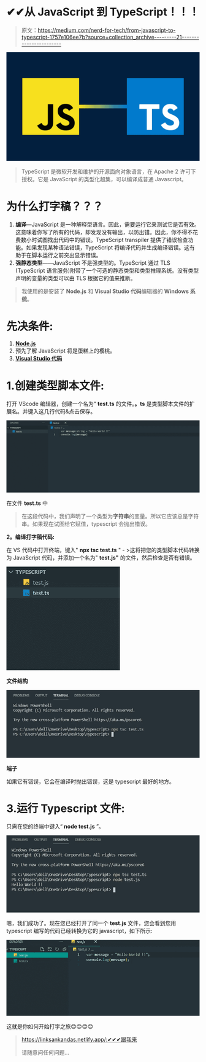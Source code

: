 # ✔✔从 JavaScript 到 TypeScript！！！

> 原文：<https://medium.com/nerd-for-tech/from-javascript-to-typescript-1757e106ee7b?source=collection_archive---------21----------------------->

![](img/71592351c4f5d75828f467b382f55add.png)

> TypeScript 是微软开发和维护的开源面向对象语言，在 Apache 2 许可下授权。它是 JavaScript 的类型化超集，可以编译成普通 Javascript。

# 为什么打字稿？？？

1.  **编译**—JavaScript 是一种解释型语言。因此，需要运行它来测试它是否有效。这意味着你写了所有的代码，却发现没有输出，以防出错。因此，你不得不花费数小时试图找出代码中的错误。TypeScript transpiler 提供了错误检查功能。如果发现某种语法错误，TypeScript 将编译代码并生成编译错误。这有助于在脚本运行之前突出显示错误。
2.  **强静态类型**——JavaScript 不是强类型的。TypeScript 通过 TLS (TypeScript 语言服务)附带了一个可选的静态类型和类型推理系统。没有类型声明的变量的类型可以由 TLS 根据它的值来推断。

> 我使用的是安装了 **Node.js** 和 **Visual Studio 代码**编辑器的 **Windows 系统**。

# 先决条件:

1.  [**Node.js**](https://nodejs.org/en/download/)
2.  预先了解 JavaScript 将是蛋糕上的樱桃。
3.  [**Visual Studio 代码**](https://code.visualstudio.com/download)

# 1.创建类型脚本文件:

打开 VScode 编辑器，创建一个名为“ **test.ts** 的文件。**。ts** 是类型脚本文件的扩展名。并键入这几行代码&点击保存。

![](img/71c16c3bd389fcb7fe98b6eb2539d1e6.png)

在文件 **test.ts** 中

> 在这段代码中，我们声明了一个类型为**字符串**的变量。所以它应该总是字符串。如果现在试图给它赋值，typescript 会抛出错误。

**2。编译打字稿代码:**

在 VS 代码中打开终端，键入" **npx tsc test.ts** " - >这将把您的类型脚本代码转换为 JavaScript 代码，并添加一个名为" **test.js"** 的文件，然后检查是否有错误。

![](img/36194ad29a8f1484c5e51c1b179f436d.png)

**文件结构**

![](img/7d0640cc77ba3c0302e041b4bdb9f609.png)

**端子**

如果它有错误，它会在编译时抛出错误，这是 typescript 最好的地方。

# 3.运行 Typescript 文件:

只需在您的终端中键入“ **node test.js** ”。

![](img/600f2c5c900f73d497419f6ee159ec4b.png)

嗯，我们成功了。现在您已经打开了同一个 **test.js** 文件，您会看到您用 typescript 编写的代码已经转换为它的 javascript，如下所示:

![](img/fcca45f92dc829cfee55b2462a02f269.png)

这就是你如何开始打字之旅😊😊😊😊

> https://linksankandas.netlify.app/:✔✔✔跟我来
> 
> 请随意问任何问题…